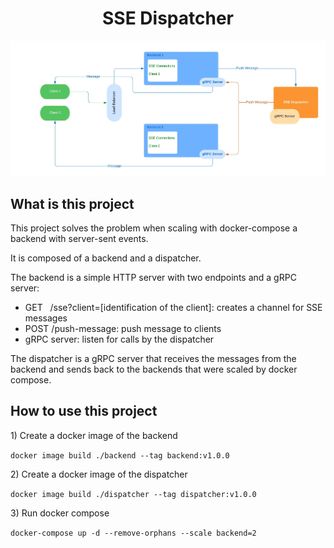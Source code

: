 <h1 style="text-align: center">SSE Dispatcher</h1>

![alt text](./sse_dispatcher.jpeg)

<h2 style="text-align: left">What is this project</h2>
<p>This project solves the problem when scaling with docker-compose a backend with server-sent events.</p> 
<p>It is composed of a backend and a dispatcher.</p>
<p>The backend is a simple HTTP server with two endpoints and a gRPC server:</p>
<ul>
<li>GET &nbsp;&nbsp;/sse?client=[identification of the client]: creates a channel for SSE messages</li>
<li>POST /push-message: push message to clients</li>
<li> gRPC server: listen for calls by the dispatcher</li>
</ul>
<p>The dispatcher is a gRPC server that receives the messages from the backend and sends back to the backends that were scaled by docker compose.</p>

<h2 style="text-align: left">How to use this project</h2>
<p>1) Create a docker image of the backend</p>

```docker image build ./backend --tag backend:v1.0.0```

<p>2) Create a docker image of the dispatcher</p>

```docker image build ./dispatcher --tag dispatcher:v1.0.0```

<p>3) Run docker compose</p>

```docker-compose up -d --remove-orphans --scale backend=2```